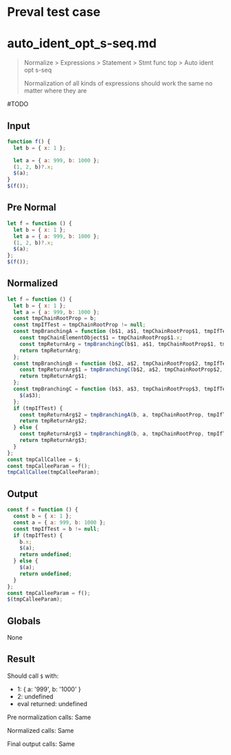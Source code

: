 # Preval test case

# auto_ident_opt_s-seq.md

> Normalize > Expressions > Statement > Stmt func top > Auto ident opt s-seq
>
> Normalization of all kinds of expressions should work the same no matter where they are

#TODO

## Input

`````js filename=intro
function f() {
  let b = { x: 1 };

  let a = { a: 999, b: 1000 };
  (1, 2, b)?.x;
  $(a);
}
$(f());
`````

## Pre Normal

`````js filename=intro
let f = function () {
  let b = { x: 1 };
  let a = { a: 999, b: 1000 };
  (1, 2, b)?.x;
  $(a);
};
$(f());
`````

## Normalized

`````js filename=intro
let f = function () {
  let b = { x: 1 };
  let a = { a: 999, b: 1000 };
  const tmpChainRootProp = b;
  const tmpIfTest = tmpChainRootProp != null;
  const tmpBranchingA = function (b$1, a$1, tmpChainRootProp$1, tmpIfTest$1) {
    const tmpChainElementObject$1 = tmpChainRootProp$1.x;
    const tmpReturnArg = tmpBranchingC(b$1, a$1, tmpChainRootProp$1, tmpIfTest$1);
    return tmpReturnArg;
  };
  const tmpBranchingB = function (b$2, a$2, tmpChainRootProp$2, tmpIfTest$2) {
    const tmpReturnArg$1 = tmpBranchingC(b$2, a$2, tmpChainRootProp$2, tmpIfTest$2);
    return tmpReturnArg$1;
  };
  const tmpBranchingC = function (b$3, a$3, tmpChainRootProp$3, tmpIfTest$3) {
    $(a$3);
  };
  if (tmpIfTest) {
    const tmpReturnArg$2 = tmpBranchingA(b, a, tmpChainRootProp, tmpIfTest);
    return tmpReturnArg$2;
  } else {
    const tmpReturnArg$3 = tmpBranchingB(b, a, tmpChainRootProp, tmpIfTest);
    return tmpReturnArg$3;
  }
};
const tmpCallCallee = $;
const tmpCalleeParam = f();
tmpCallCallee(tmpCalleeParam);
`````

## Output

`````js filename=intro
const f = function () {
  const b = { x: 1 };
  const a = { a: 999, b: 1000 };
  const tmpIfTest = b != null;
  if (tmpIfTest) {
    b.x;
    $(a);
    return undefined;
  } else {
    $(a);
    return undefined;
  }
};
const tmpCalleeParam = f();
$(tmpCalleeParam);
`````

## Globals

None

## Result

Should call `$` with:
 - 1: { a: '999', b: '1000' }
 - 2: undefined
 - eval returned: undefined

Pre normalization calls: Same

Normalized calls: Same

Final output calls: Same
